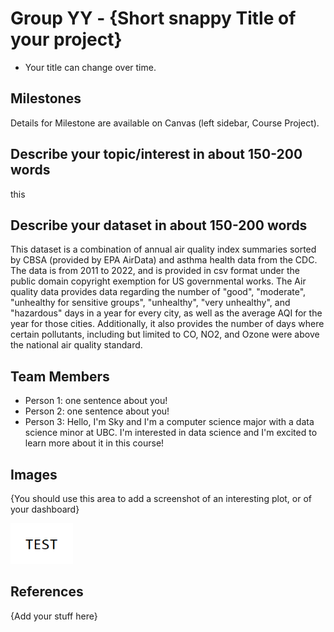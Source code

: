 # Group YY - {Short snappy Title of your project}

- Your title can change over time.

## Milestones

Details for Milestone are available on Canvas (left sidebar, Course Project).

## Describe your topic/interest in about 150-200 words
this

## Describe your dataset in about 150-200 words

This dataset is a combination of annual air quality index summaries sorted by CBSA (provided by EPA AirData) and asthma health data from the CDC. The data is from 2011 to 2022, and is provided in csv format under the public domain copyright exemption for US governmental works. The Air quality data provides data regarding the number of "good", "moderate", "unhealthy for sensitive groups", "unhealthy", "very unhealthy", and "hazardous" days in a year for every city, as well as the average AQI for the year for those cities. Additionally, it also provides the number of days where certain pollutants, including but limited to CO, NO2, and Ozone were above the national air quality standard.

## Team Members

- Person 1: one sentence about you!
- Person 2: one sentence about you!
- Person 3: Hello, I'm Sky and I'm a computer science major with a data science minor at UBC. I'm interested in data science and I'm excited to learn more about it in this course!

## Images

{You should use this area to add a screenshot of an interesting plot, or of your dashboard}

<img src ="images/test.png" width="100px">

## References

{Add your stuff here}



